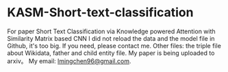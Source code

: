 # KASM-Short-text-classification
For paper Short Text Classification via Knowledge powered Attention with Similarity Matrix based CNN 
I did not reload the data and the model file in Github, it's too big. If you need, please contact me. 
Other files: the triple file about Wikidata, father and child entity file. My paper is being uploaded to arxiv。 My email: lmingchen96@gmail.com.
